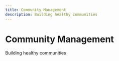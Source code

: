 ```yaml
---
title: Community Management
description: Building healthy communities
---
```


# Community Management

Building healthy communities